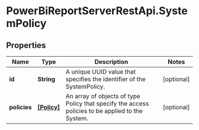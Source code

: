 # PowerBiReportServerRestApi.SystemPolicy

## Properties
Name | Type | Description | Notes
------------ | ------------- | ------------- | -------------
**id** | **String** | A unique UUID value that specifies the identifier of the SystemPolicy. | [optional] 
**policies** | [**[Policy]**](Policy.md) | An array of objects of type Policy that specify the access policies to be applied to the System. | [optional] 


